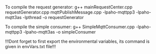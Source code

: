 To compile the request generator:
g++ mainRequestCenter.cpp requestGenerator.cpp mqttPublishMessage.cpp -lpaho-mqttpp3 -lpaho-mqtt3as -lpthread -o requestGenerator

To compile the simple consumer:
g++ SimpleMqttConsumer.cpp -lpaho-mqttpp3 -lpaho-mqtt3as -o simpleConsumer

!!!Dont forget to first export the environmental variables, its command is given in envVars.txt file!!!